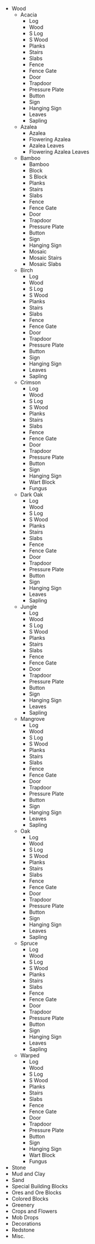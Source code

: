 - Wood
	- Acacia
		- Log
		- Wood
		- S Log
		- S Wood
		- Planks
		- Stairs
		- Slabs
		- Fence
		- Fence Gate
		- Door
		- Trapdoor
		- Pressure Plate
		- Button 
		- Sign
		- Hanging Sign
		- Leaves
		- Sapling
	- Azalea
		- Azalea
		- Flowering Azalea
		- Azalea Leaves
		- Flowering Azalea Leaves
	- Bamboo
		- Bamboo
		- Block
		- S Block
		- Planks
		- Stairs
		- Slabs
		- Fence
		- Fence Gate
		- Door
		- Trapdoor
		- Pressure Plate
		- Button 
		- Sign
		- Hanging Sign
		- Mosaic
		- Mosaic Stairs
		- Mosaic Slabs
	- Birch
		- Log
		- Wood
		- S Log
		- S Wood
		- Planks
		- Stairs
		- Slabs
		- Fence
		- Fence Gate
		- Door
		- Trapdoor
		- Pressure Plate
		- Button 
		- Sign
		- Hanging Sign
		- Leaves
		- Sapling
	- Crimson
		- Log
		- Wood
		- S Log
		- S Wood
		- Planks
		- Stairs
		- Slabs
		- Fence
		- Fence Gate
		- Door
		- Trapdoor
		- Pressure Plate
		- Button 
		- Sign
		- Hanging Sign
		- Wart Block
		- Fungus
	- Dark Oak
		- Log
		- Wood
		- S Log
		- S Wood
		- Planks
		- Stairs
		- Slabs
		- Fence
		- Fence Gate
		- Door
		- Trapdoor
		- Pressure Plate
		- Button 
		- Sign
		- Hanging Sign
		- Leaves
		- Sapling
	- Jungle
		- Log
		- Wood
		- S Log
		- S Wood
		- Planks
		- Stairs
		- Slabs
		- Fence
		- Fence Gate
		- Door
		- Trapdoor
		- Pressure Plate
		- Button 
		- Sign
		- Hanging Sign
		- Leaves
		- Sapling
	- Mangrove
		- Log
		- Wood
		- S Log
		- S Wood
		- Planks
		- Stairs
		- Slabs
		- Fence
		- Fence Gate
		- Door
		- Trapdoor
		- Pressure Plate
		- Button 
		- Sign
		- Hanging Sign
		- Leaves
		- Sapling
	- Oak
		- Log
		- Wood
		- S Log
		- S Wood
		- Planks
		- Stairs
		- Slabs
		- Fence
		- Fence Gate
		- Door
		- Trapdoor
		- Pressure Plate
		- Button 
		- Sign
		- Hanging Sign
		- Leaves
		- Sapling
	- Spruce
		- Log
		- Wood
		- S Log
		- S Wood
		- Planks
		- Stairs
		- Slabs
		- Fence
		- Fence Gate
		- Door
		- Trapdoor
		- Pressure Plate
		- Button 
		- Sign
		- Hanging Sign
		- Leaves
		- Sapling
	- Warped
		- Log
		- Wood
		- S Log
		- S Wood
		- Planks
		- Stairs
		- Slabs
		- Fence
		- Fence Gate
		- Door
		- Trapdoor
		- Pressure Plate
		- Button 
		- Sign
		- Hanging Sign
		- Wart Block
		- Fungus
- Stone
- Mud and Clay
- Sand
- Special Building Blocks
- Ores and Ore Blocks
- Colored Blocks
- Greenery
- Crops and Flowers
- Mob Drops
- Decorations
- Redstone
- Misc.